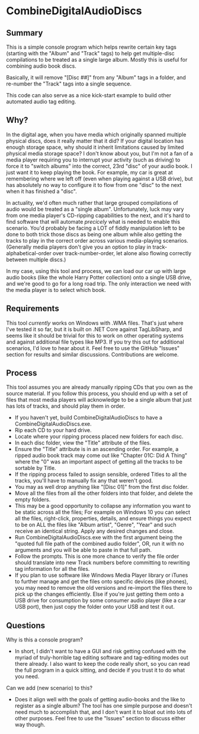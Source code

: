 # CombineDigitalAudioDiscs

## Summary
This is a simple console program which helps rewrite certain key tags (starting with the "Album" and "Track" tags) to help get multiple-disc compilations to be treated as a single large album.  Mostly this is useful for combining audio book discs.

Basically, it will remove "[Disc ##]" from any "Album" tags in a folder, and re-number the "Track" tags into a single sequence.

This code can also serve as a nice kick-start example to build other automated audio tag editing.

## Why?
In the digital age, when you have media which originally spanned multiple physical discs, does it really matter that it did?  If your digital location has enough storage space, why should it inherit limitations caused by limited physical media storage space?
I don't know about you, but I'm not a fan of a media player requiring you to interrupt your activity (such as driving) to force it to "switch albums" into the correct, 23rd "disc" of your audio book. I just want it to keep playing the book. For example, my car is great at remembering where we left off (even when playing against a USB drive), but has absolutely no way to configure it to flow from one "disc" to the next when it has finished a "disc".

In actuality, we'd often much rather that large grouped compilations of audio would be treated as a "single album".  Unfortunately, luck may vary from one media player's CD-ripping capabilities to the next, and it's hard to find software that will automate _precicely_ what is needed to enable this scenario. You'd probably be facing a LOT of fiddly manipulation left to be done to both trick those discs as being one album while also getting the tracks to play in the correct order across various media-playing scenarios. (Generally media players don't give you an option to play in track-alphabetical-order over track-number-order, let alone also flowing correctly between multiple discs.)

In my case, using this tool and process, we can load our car up with large audio books (like the whole Harry Potter collection) onto a single USB drive, and we're good to go for a long road trip. The only interaction we need with the media player is to select which book.

## Requirements
This tool _currently_ works on Windows with .WMA files. That's just where I've tested it so far, but it is built on .NET Core against TagLibSharp, and seems like it should be trivial for this to work on other operating systems and against additional file types like MP3.
If you try this out for additional scenarios, I'd love to hear about it. Feel free to use the GitHub "Issues" section for results and similar discussions. Contributions are welcome.

## Process
This tool assumes you are already manually ripping CDs that you own as the source material. If you follow this process, you should end up with a set of files that most media players will acknowledge to be a single album that just has lots of tracks, and should play them in order.
* If you haven't yet, build CombineDigitalAudioDiscs to have a CombineDigitalAudioDiscs.exe.
* Rip each CD to your hard drive.
* Locate where your ripping process placed new folders for each disc.
* In each disc folder, view the "Title" attribute of the files.
* Ensure the "Title" attribute is in an ascending order. For example, a ripped audio book track may come out like "Chapter 01C: Did A Thing" where the "0" was an important aspect of getting all the tracks to be sortable by Title.
* If the ripping process failed to assign sensible, ordered Titles to all the tracks, you'll have to manually fix any that weren't good.
* You may as well drop anything like "[Disc 01]" from the first disc folder.
* Move all the files from all the other folders into that folder, and delete the empty folders.
* This may be a good opportunity to collapse any information you want to be static across all the files; For example on Windows 10 you can select all the files, right-click, properties, details, and ensure things you expect to be on ALL the files like "Album artist", "Genre", "Year" and such receive an identical string. Apply any desired changes and close.
* Run CombineDigitalAudioDiscs.exe with the first argument being the "quoted full file path of the combined audio folder", OR, run it with no arguments and you will be able to paste in that full path.
* Follow the prompts. This is one more chance to verify the file order should translate into new Track numbers before committing to rewriting tag information for all the files.
* If you plan to use software like Windows Media Player library or iTunes to further manage and get the files onto specific devices (like phones), you may need to remove the old versions and re-import the files there to pick up the changes efficiently. Else if you're just getting them onto a USB drive for consumption by some consumer audio player (like a car USB port), then just copy the folder onto your USB and test it out.

## Questions
Why is this a console program?
* In short, I didn't want to have a GUI and risk getting confused with the myriad of truly-horrible tag editing software and tag-editing modes out there already. I also want to keep the code really short, so you can read the full program in a quick sitting, and decide if you trust it to do what you need.

Can we add (new scenario) to this?
* Does it align well with the goals of getting audio-books and the like to register as a single album? The tool has one simple purpose and doesn't need much to accomplish that, and I don't want it to bloat out into lots of other purposes. Feel free to use the "Issues" section to discuss either way though.
